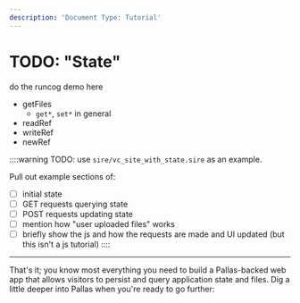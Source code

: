 ```yaml
---
description: 'Document Type: Tutorial'
---
```

# TODO: "State"

do the runcog demo here

- getFiles
  - `get*`, `set*` in general
- readRef
- writeRef
- newRef


::::warning
TODO: use `sire/vc_site_with_state.sire` as an example.

Pull out example sections of:
- [ ] initial state
- [ ] GET requests querying state
- [ ] POST requests updating state
- [ ] mention how "user uploaded files" works
- [ ] briefly show the js and how the requests are made and UI updated (but this
    isn't a js tutorial)
::::

---

That's it; you know most everything you need to build a Pallas-backed web app that allows visitors to persist and query application state and files. Dig a little deeper into Pallas when you're ready to go further:
